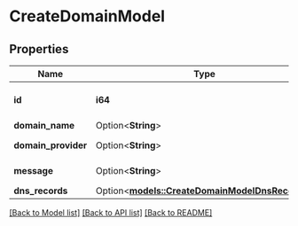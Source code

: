 # CreateDomainModel

## Properties

Name | Type | Description | Notes
------------ | ------------- | ------------- | -------------
**id** | **i64** | ID of the Domain created | 
**domain_name** | Option<**String**> | Domain | [optional]
**domain_provider** | Option<**String**> | Domain Provider | [optional]
**message** | Option<**String**> | Success message | [optional]
**dns_records** | Option<[**models::CreateDomainModelDnsRecords**](createDomainModel_dns_records.md)> |  | [optional]

[[Back to Model list]](../README.md#documentation-for-models) [[Back to API list]](../README.md#documentation-for-api-endpoints) [[Back to README]](../README.md)


